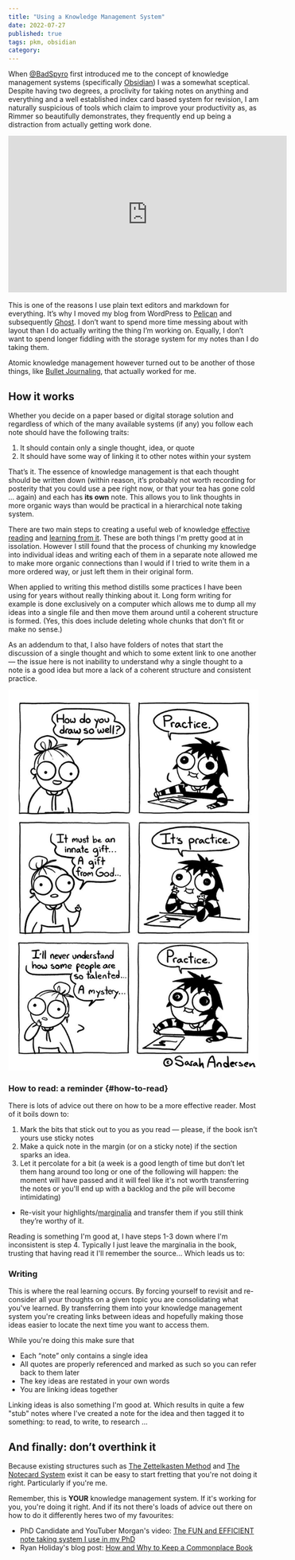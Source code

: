 ```yaml
---
title: "Using a Knowledge Management System"
date: 2022-07-27
published: true
tags: pkm, obsidian
category:
---
```


When [@BadSpyro](https://twitter.com/badspyro) first introduced me to the concept of knowledge management systems (specifically [Obsidian](https://obsidian.md)) I was a somewhat sceptical. Despite having two degrees, a proclivity for taking notes on anything and everything and a well established index card based system for revision, I am naturally suspicious of tools which claim to improve your productivity as, as Rimmer so beautifully demonstrates, they frequently end up being a distraction from actually getting work done.

<iframe width="560" height="315" src="https://www.youtube-nocookie.com/embed/v-hg8nqN5K4" title="YouTube video player" frameborder="0" allow="accelerometer; autoplay; clipboard-write; encrypted-media; gyroscope; picture-in-picture" allowfullscreen></iframe>

This is one of the reasons I use plain text editors and markdown for everything. It’s why I moved my blog from WordPress to <a href="https://getpelican.com/">Pelican</a> and subsequently <a href="https://ghost.org/">Ghost</a>. I don’t want to spend more time messing about with layout than I do actually writing the thing I’m working on. Equally, I don’t want to spend longer fiddling with the storage system for my notes than I do taking them.


Atomic knowledge management however turned out to be another of those things, like [Bullet Journaling](/bullet-journaling-saved-my-to-do-list), that actually worked for me.

## How it works

Whether you decide on a paper based or digital storage solution and regardless of which of the many available systems (if any) you follow each note should have the following traits:

1. It should contain only a single thought, idea, or quote
1. It should have some way of linking it to other notes within your system

That’s it. The essence of knowledge management is that each thought should be written down (within reason, it’s probably not worth recording for posterity that you could use a pee right now, or that your tea has gone cold … again) and each has **its own** note. This allows you to link thoughts in more organic ways than would be practical in a hierarchical note taking system.


There are two main steps to creating a useful web of knowledge [effective reading](#how-to-read) and [learning from it](#writing). These are both things I'm pretty good at in issolation. However I still found that the process of chunking my knowledge into individual ideas and writing each of them in a separate note allowed me to make more organic connections than I would if I tried to write them in a more ordered way, or just left them in their original form.

When applied to writing this method distills some practices I have been using for years without really thinking about it. Long form writing for example is done exclusively on a computer which allows me to dump all my ideas into a single file and then move them around until a coherent structure is formed. (Yes, this does include deleting whole chunks that don't fit or make no sense.)

As an addendum to that, I also have folders of notes that start the discussion of a single thought and which to some extent link to one another — the issue here is not inability to understand why a single thought to a note is a good idea but more a lack of a coherent structure and consistent practice.

![Cartoon by Sarah Anderson](/assets/2022-07-27-sarah-anderson-practice.jpeg)

### How to read: a reminder {#how-to-read}

There is lots of advice out there on how to be a more effective reader. Most of it boils down to:

1. Mark the bits that stick out to you as you read — please, if the book isn’t yours use sticky notes
2. Make a quick note in the margin (or on a sticky note) if the section sparks an idea.
3. Let it percolate for a bit (a week is a good length of time but don’t let them hang around too long or one of the following will happen: the moment will have passed and it will feel like it's not worth transferring the notes or you'll end up with a backlog and the pile will become intimidating)
- Re-visit your highlights/[marginalia](https://en.wikipedia.org/wiki/Marginalia) and transfer them if you still think they’re worthy of it.

Reading is something I'm good at, I have steps 1-3 down where I'm inconsistent is step 4. Typically I just leave the marginalia in the book, trusting that having read it I'll remember the source... Which leads us to:

<h3 id="writing">Writing</h3>

This is where the real learning occurs. By forcing yourself to revisit and re-consider all your thoughts on a given topic you are consolidating what you've learned. By transferring them into your knowledge management system you're creating links between ideas and hopefully making those ideas easier to locate the next time you want to access them.


While you're doing this make sure that

- Each “note” only contains a single idea
- All quotes are properly referenced and marked as such so you can refer back to them later
- The key ideas are restated in your own words
- You are linking ideas together

Linking ideas is also something I'm good at. Which results in quite a few "stub" notes where I've created a note for the idea and then tagged it to something: to read, to write, to research ...

## And finally: don’t overthink it

Because existing structures such as [The Zettelkasten Method](https://zettelkasten.de/introduction/) and [The Notecard System](https://thoughtcatalog.com/ryan-holiday/2013/12/the-notecard-system-the-key-for-remembering-organizing-and-using-everything-you-read/) exist it can be easy to start fretting that you're not doing it right. Particularly if you're me.

Remember, this is **YOUR** knowledge management system. If it's working for you, you're doing it right. And if its not there's loads of advice out there on how to do it differently heres two of my favourites:

- PhD Candidate and YouTuber Morgan's video: [The FUN and EFFICIENT note taking system I use in my PhD](https://youtu.be/L9SLlxaEEXY)
- Ryan Holiday's blog post: [How and Why to Keep a Commonplace Book](https://ryanholiday.net/how-and-why-to-keep-a-commonplace-book/)